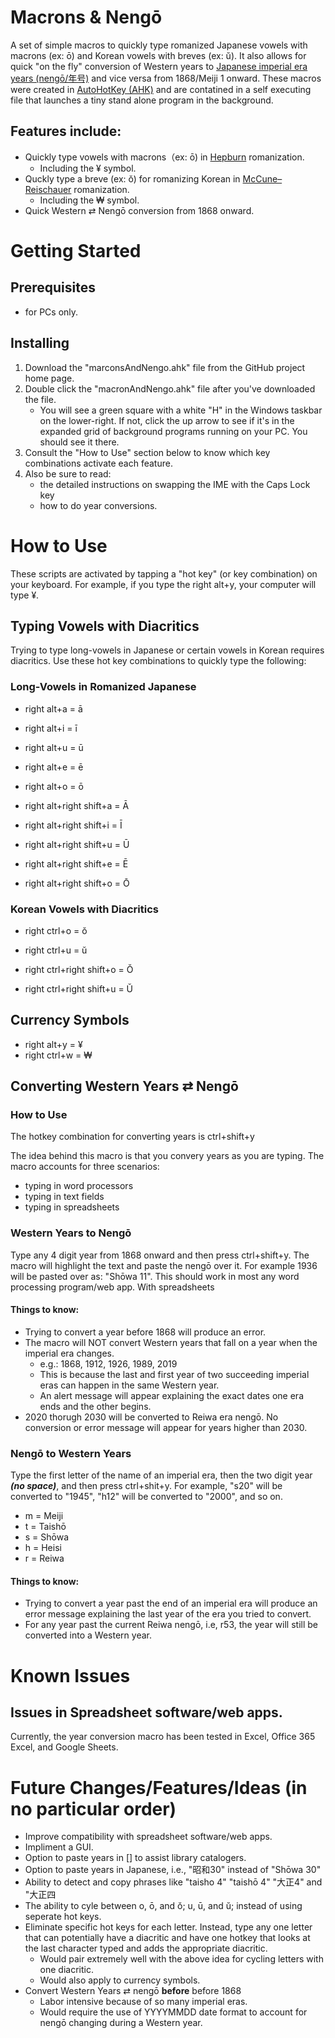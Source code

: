 # Macrons & Nengō
A set of simple macros to quickly type romanized Japanese vowels with macrons (ex: ō) and Korean vowels with breves (ex: ŭ). It also allows for quick "on the fly" conversion of Western years to [Japanese imperial era years (nengō/年号)](https://en.wikipedia.org/wiki/Japanese_era_name#Neng%C5%8D_in_modern_Japan) and vice versa from 1868/Meiji 1 onward. These macros were created in [AutoHotKey (AHK)](https://www.autohotkey.com/) and are contatined in a self executing file that launches a tiny stand alone program in the background.

## Features include:
- Quickly type vowels with macrons（ex: ō) in [Hepburn](https://en.wikipedia.org/wiki/Hepburn_romanization) romanization.
  - Including the ¥ symbol.
- Quckly type a breve (ex: ŏ) for romanizing Korean in [McCune–Reischauer](https://en.wikipedia.org/wiki/McCune%E2%80%93Reischauer) romanization.
  - Including the ₩ symbol.
- Quick Western ⇄ Nengō conversion from 1868 onward.

# Getting Started

## Prerequisites
- for PCs only.

## Installing
1. Download the "marconsAndNengo.ahk" file from the GitHub project home page.
2. Double click the "macronAndNengo.ahk" file after you've downloaded the file.
   - You will see a green square with a white "H" in the Windows taskbar on the lower-right. If not, click the up arrow to see if it's in the expanded grid of background programs running on your PC. You should see it there.
3. Consult the "How to Use" section below to know which key combinations activate each feature.
4. Also be sure to read:
   - the detailed instructions on swapping the IME with the Caps Lock key
   - how to do year conversions.

# How to Use
These scripts are activated by tapping a "hot key" (or key combination) on your keyboard. For example, if you type the right alt+y, your computer will type ¥.

## Typing Vowels with Diacritics
Trying to type long-vowels in Japanese or certain vowels in Korean requires diacritics. Use these hot key combinations to quickly type the following:

### Long-Vowels in Romanized Japanese
- right alt+a = ā
- right alt+i = ī
- right alt+u = ū
- right alt+e = ē
- right alt+o = ō

- right alt+right shift+a = Ā
- right alt+right shift+i = Ī
- right alt+right shift+u = Ū
- right alt+right shift+e = Ē
- right alt+right shift+o = Ō

### Korean Vowels with Diacritics
- right ctrl+o = ŏ
- right ctrl+u = ŭ

- right ctrl+right shift+o = Ŏ
- right ctrl+right shift+u = Ŭ

## Currency Symbols
- right alt+y = ¥
- right ctrl+w = ₩

## Converting Western Years ⇄ Nengō

### How to Use
The hotkey combination for converting years is ctrl+shift+y

The idea behind this macro is that you convery years as you are typing. The macro accounts for three scenarios:
- typing in word processors
- typing in text fields
- typing in spreadsheets


### Western Years to Nengō
Type any 4 digit year from 1868 onward and then press ctrl+shift+y. The macro will highlight the text and paste the nengō over it. For example 1936 will be pasted over as: "Shōwa 11". This should work in most any word processing program/web app. With spreadsheets

#### Things to know:
- Trying to convert a year before 1868 will produce an error.
- The macro will NOT convert Western years that fall on a year when the imperial era changes.
  - e.g.: 1868, 1912, 1926, 1989, 2019
  - This is because the last and first year of two succeeding imperial eras can happen in the same Western year.
  - An alert message will appear explaining the exact dates one era ends and the other begins.
- 2020 thorugh 2030 will be converted to Reiwa era nengō. No conversion or error message will appear for years higher than 2030.

### Nengō to Western Years
Type the first letter of the name of an imperial era, then the two digit year ***(no space)***, and then press ctrl+shit+y. For example, "s20" will be converted to "1945", "h12" will be converted to "2000", and so on.
- m = Meiji
- t = Taishō
- s = Shōwa
- h = Heisi
- r = Reiwa

#### Things to know:
- Trying to convert a year past the end of an imperial era will produce an error message explaining the last year of the era you tried to convert.
- For any year past the current Reiwa nengō, i.e, r53, the year will still be converted into a Western year.

# Known Issues

## Issues in Spreadsheet software/web apps.
Currently, the year conversion macro has been tested in Excel, Office 365 Excel, and Google Sheets.

# Future Changes/Features/Ideas (in no particular order)
- Improve compatibility with spreadsheet software/web apps.
- Impliment a GUI.
- Option to paste years in [] to assist library catalogers.
- Option to paste  years in Japanese, i.e., "昭和30" instead of "Shōwa 30"
- Ability to detect and copy phrases like "taisho 4" "taishō 4" "大正4" and "大正四
- The ability to cyle between o, ō, and ŏ; u, ū, and ŭ; instead of using seperate hot keys.
- Eliminate specific hot keys for each letter. Instead, type any one letter that can potentially have a diacritic and have one hotkey that looks at the last character typed and adds the appropriate diacritic. 
  - Would pair extremely well with the above idea for cycling letters with one diacritic.
  - Would also apply to currency symbols.
- Convert Western Years ⇄ nengō **before** before 1868
  - Labor intensive because of so many imperial eras.
  - Would require the use of YYYYMMDD date format to account for nengō changing during a Western year.
